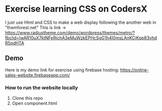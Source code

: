 # Exercise learning CSS on CodersX
I just use Html and CSS to make a web display following the another web in "themforest.net"
This is link -> https://www.radiustheme.com/demo/wordpress/themes/metro/?fbclid=IwAR10uX7ktNFeRjchA3eMuWzkEPHcSgG1h4I0msLAnKCjKqp83vhdR5qdHTA 
## Demo
Here is my demo link for exercise using firebase hosting: https://online-sales-website.firebaseapp.com/

### How to run the website locally
1. Clone this repo
2. Open component.html